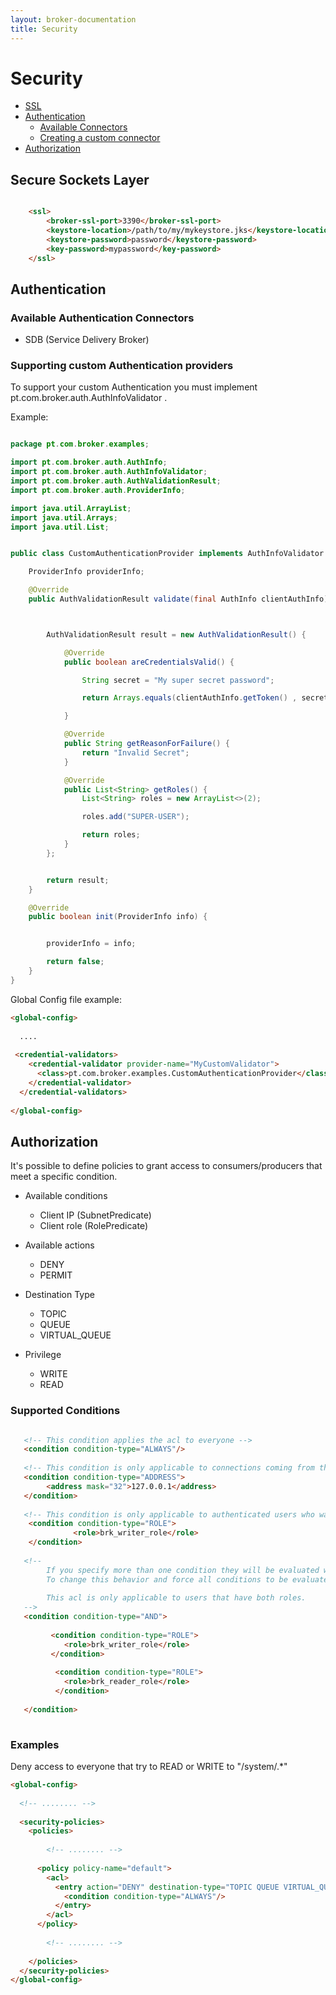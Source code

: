 ```yaml
---
layout: broker-documentation
title: Security
---
```


# Security
* [SSL](#ssl)
* [Authentication](#authentication)
    * [Available Connectors](#connectors)
    * [Creating a custom connector](#custom_connector)
* [Authorization](#authorization) 


## <a name="ssl"></a>Secure Sockets Layer


```html

    <ssl>
        <broker-ssl-port>3390</broker-ssl-port>
        <keystore-location>/path/to/my/mykeystore.jks</keystore-location>
        <keystore-password>password</keystore-password>
        <key-password>mypassword</key-password>
    </ssl>

```

## <a name="authentication"></a>Authentication

### <a name="connectors"></a>Available Authentication Connectors
- SDB (Service Delivery Broker)
    
    
### <a name="custom_connector"></a>Supporting custom Authentication providers

To support your custom Authentication you must implement pt.com.broker.auth.AuthInfoValidator .

Example:

```java

package pt.com.broker.examples;

import pt.com.broker.auth.AuthInfo;
import pt.com.broker.auth.AuthInfoValidator;
import pt.com.broker.auth.AuthValidationResult;
import pt.com.broker.auth.ProviderInfo;

import java.util.ArrayList;
import java.util.Arrays;
import java.util.List;


public class CustomAuthenticationProvider implements AuthInfoValidator {

    ProviderInfo providerInfo;

    @Override
    public AuthValidationResult validate(final AuthInfo clientAuthInfo) throws Exception {



        AuthValidationResult result = new AuthValidationResult() {

            @Override
            public boolean areCredentialsValid() {

                String secret = "My super secret password";

                return Arrays.equals(clientAuthInfo.getToken() , secret );

            }

            @Override
            public String getReasonForFailure() {
                return "Invalid Secret";
            }

            @Override
            public List<String> getRoles() {
                List<String> roles = new ArrayList<>(2);

                roles.add("SUPER-USER");

                return roles;
            }
        };


        return result;
    }

    @Override
    public boolean init(ProviderInfo info) {


        providerInfo = info;

        return false;
    }
}
```


Global Config file example:

```html
<global-config>
  
  .... 
  
 <credential-validators>
    <credential-validator provider-name="MyCustomValidator">
      <class>pt.com.broker.examples.CustomAuthenticationProvider</class>
    </credential-validator>
  </credential-validators>
  
</global-config>
```

## <a name="authorization"></a>Authorization

It's possible to define policies to grant access to consumers/producers that meet a specific condition.

- Available conditions
    - Client IP (SubnetPredicate)
    - Client role (RolePredicate)

- Available actions
    - DENY
    - PERMIT
    
- Destination Type
    - TOPIC
    - QUEUE
    - VIRTUAL_QUEUE
    
- Privilege
    - WRITE
    - READ
    
    
### Supported Conditions


```html

   <!-- This condition applies the acl to everyone -->
   <condition condition-type="ALWAYS"/>
   
   <!-- This condition is only applicable to connections coming from the localhost  -->
   <condition condition-type="ADDRESS">
        <address mask="32">127.0.0.1</address>
   </condition>
   
   <!-- This condition is only applicable to authenticated users who was granted a specific role-->
    <condition condition-type="ROLE">
              <role>brk_writer_role</role>
    </condition>
   
   <!-- 
        If you specify more than one condition they will be evaluated with like an disjunction (OR logic gate).
        To change this behavior and force all conditions to be evaluated you must use an AND condition. 
        
        This acl is only applicable to users that have both roles.  
   -->
   <condition condition-type="AND">
         
         <condition condition-type="ROLE">
            <role>brk_writer_role</role>
         </condition>
       
          <condition condition-type="ROLE">
            <role>brk_reader_role</role>
          </condition>
       
   </condition>
   
```

### Examples
    
Deny access to everyone that try to READ or WRITE to "/system/.*"

```html
<global-config> 
    
  <!-- ........ -->
 
  <security-policies>
    <policies>
    
        <!-- ........ -->
        
      <policy policy-name="default">
        <acl>
          <entry action="DENY" destination-type="TOPIC QUEUE VIRTUAL_QUEUE" destination="/system/.*" privilege="READ WRITE">
            <condition condition-type="ALWAYS"/>
          </entry>
        </acl>
      </policy>
  
        <!-- ........ -->
        
    </policies>
  </security-policies>
</global-config>
```


